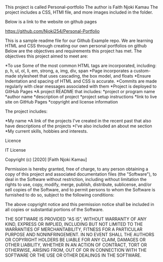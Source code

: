 This project is called Personal-portfolio
The author is Faith Njoki Kamau
The project includes a CSS, HTMl file, and more images included in the folder.

Below is a link to the website on github pages

https://github.com/Njoki254/Personal-Portfolio

This is a sample readme file for our Github Example repo. We are learning HTML and CSS through creating our own personal portfolios on github
Below are the objectives and  requirements this project has met.
The objectives this project aimed to meet are:

*To use Some of the most common HTML tags are incorporated, including:
p, h, ul, ol, li, em, strong, a, img, div, span</li>
*Page incorporates a custom-made stylesheet that uses cascading, the box model, and floats
*Ensure Indentation and spacing of HTML and CSS is accurate.
*Commits are made regularly with clear messages associated with them
*Project is deployed to GitHub Pages
*A project README that includes:
*project or program name
*author name
*description of project
*project setup instructions
*link to live site on GitHub Pages
*copyright and license information


The project includes:

*My name
*A link of the projects I've created in the recent past that also have descriptions of the projects
*I've also included an about me section
*My current skills, hobbies and interests.

Licence

IT License

Copyright (c) [2020] [Faith Njoki Kamau]

Permission is hereby granted, free of charge, to any person obtaining a copy
of this project and associated documentation files (the "Software"), to deal
in the Software without restriction, including without limitation the rights
to use, copy, modify, merge, publish, distribute, sublicense, and/or sell
copies of the Software, and to permit persons to whom the Software is
furnished to do so, subject to the following conditions:

The above copyright notice and this permission notice shall be included in all
copies or substantial portions of the Software.

THE SOFTWARE IS PROVIDED "AS IS", WITHOUT WARRANTY OF ANY KIND, EXPRESS OR
IMPLIED, INCLUDING BUT NOT LIMITED TO THE WARRANTIES OF MERCHANTABILITY,
FITNESS FOR A PARTICULAR PURPOSE AND NONINFRINGEMENT. IN NO EVENT SHALL THE
AUTHORS OR COPYRIGHT HOLDERS BE LIABLE FOR ANY CLAIM, DAMAGES OR OTHER
LIABILITY, WHETHER IN AN ACTION OF CONTRACT, TORT OR OTHERWISE, ARISING FROM,
OUT OF OR IN CONNECTION WITH THE SOFTWARE OR THE USE OR OTHER DEALINGS IN THE
SOFTWARE.
